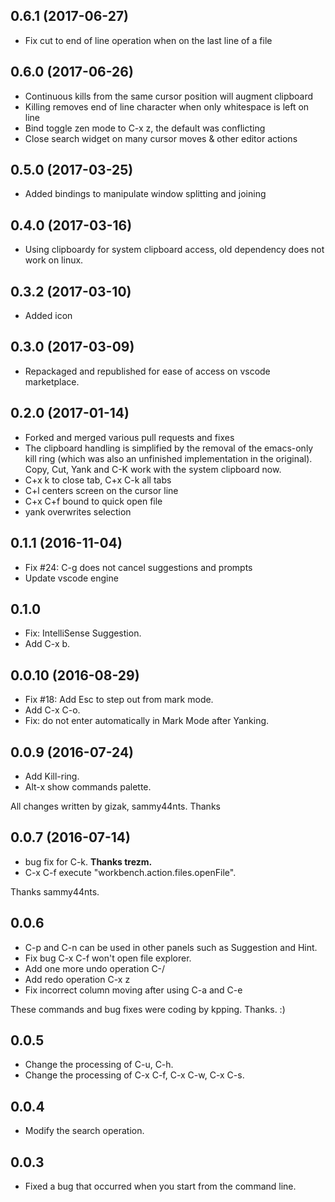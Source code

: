 ## 0.6.1 (2017-06-27)
- Fix cut to end of line operation when on the last line of a file

## 0.6.0 (2017-06-26)
- Continuous kills from the same cursor position will augment clipboard
- Killing removes end of line character when only whitespace is left on line
- Bind toggle zen mode to C-x z, the default was conflicting
- Close search widget on many cursor moves & other editor actions

## 0.5.0 (2017-03-25)
- Added bindings to manipulate window splitting and joining

## 0.4.0 (2017-03-16)
- Using clipboardy for system clipboard access, old dependency does not work on linux.

## 0.3.2 (2017-03-10)
- Added icon

## 0.3.0 (2017-03-09)
- Repackaged and republished for ease of access on vscode marketplace.

## 0.2.0 (2017-01-14)
- Forked and merged various pull requests and fixes
- The clipboard handling is simplified by the removal of the emacs-only kill ring (which was also an unfinished implementation in the original). Copy, Cut, Yank and C-K work with the system clipboard now.
- C+x k to close tab, C+x C-k all tabs
- C+l centers screen on the cursor line
- C+x C+f bound to quick open file
- yank overwrites selection

## 0.1.1 (2016-11-04)
- Fix #24: C-g does not cancel suggestions and prompts
- Update vscode engine

## 0.1.0
- Fix: IntelliSense Suggestion.
- Add C-x b.

## 0.0.10 (2016-08-29)
- Fix #18: Add Esc to step out from mark mode.
- Add C-x C-o.
- Fix: do not enter automatically in Mark Mode after Yanking. 

## 0.0.9 (2016-07-24)
- Add Kill-ring.
- Alt-x show commands palette.

All changes written by gizak, sammy44nts. Thanks

## 0.0.7 (2016-07-14)
- bug fix for C-k. **Thanks trezm.**
- C-x C-f execute "workbench.action.files.openFile".

Thanks sammy44nts.

## 0.0.6
- C-p and C-n can be used in other panels such as Suggestion and Hint.
- Fix bug C-x C-f won't open file explorer.
- Add one more undo operation C-/
- Add redo operation C-x z
- Fix incorrect column moving after using C-a and C-e

These commands and bug fixes were coding by kpping. Thanks. :)

## 0.0.5
- Change the processing of C-u, C-h.
- Change the processing of C-x C-f, C-x C-w, C-x C-s.

## 0.0.4
- Modify the search operation.

## 0.0.3
- Fixed a bug that occurred when you start from the command line.
